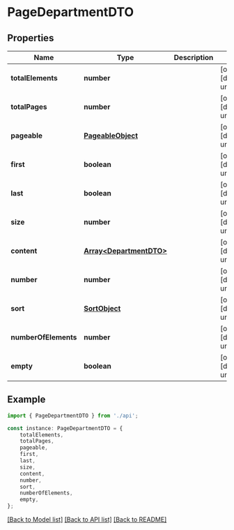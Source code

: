 # PageDepartmentDTO


## Properties

Name | Type | Description | Notes
------------ | ------------- | ------------- | -------------
**totalElements** | **number** |  | [optional] [default to undefined]
**totalPages** | **number** |  | [optional] [default to undefined]
**pageable** | [**PageableObject**](PageableObject.md) |  | [optional] [default to undefined]
**first** | **boolean** |  | [optional] [default to undefined]
**last** | **boolean** |  | [optional] [default to undefined]
**size** | **number** |  | [optional] [default to undefined]
**content** | [**Array&lt;DepartmentDTO&gt;**](DepartmentDTO.md) |  | [optional] [default to undefined]
**number** | **number** |  | [optional] [default to undefined]
**sort** | [**SortObject**](SortObject.md) |  | [optional] [default to undefined]
**numberOfElements** | **number** |  | [optional] [default to undefined]
**empty** | **boolean** |  | [optional] [default to undefined]

## Example

```typescript
import { PageDepartmentDTO } from './api';

const instance: PageDepartmentDTO = {
    totalElements,
    totalPages,
    pageable,
    first,
    last,
    size,
    content,
    number,
    sort,
    numberOfElements,
    empty,
};
```

[[Back to Model list]](../README.md#documentation-for-models) [[Back to API list]](../README.md#documentation-for-api-endpoints) [[Back to README]](../README.md)
